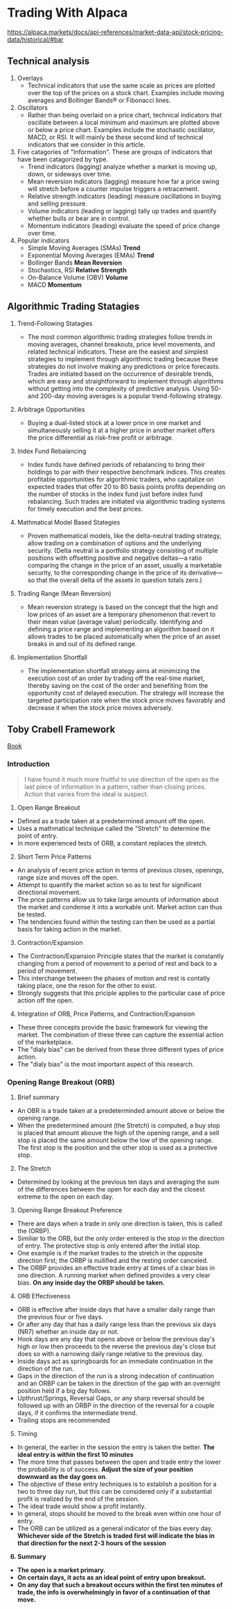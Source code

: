 # Trading With Alpaca

https://alpaca.markets/docs/api-references/market-data-api/stock-pricing-data/historical/#bar

## Technical analysis

1. Overlays
   - Technical indicators that use the same scale as prices are plotted over the top of the prices on a stock chart. Examples include moving averages and Bollinger Bands® or Fibonacci lines.
2. Oscillators
   - Rather than being overlaid on a price chart, technical indicators that oscillate between a local minimum and maximum are plotted above or below a price chart. Examples include the stochastic oscillator, MACD, or RSI. It will mainly be these second kind of technical indicators that we consider in this article.
3. Five catagories of "Information". These are groups of indicators that have been catagorized by type.
   - Trend indicators (lagging) analyze whether a market is moving up, down, or sideways over time.
   - Mean reversion indicators (lagging) measure how far a price swing will stretch before a counter impulse triggers a retracement.
   - Relative strength indicators (leading) measure oscillations in buying and selling pressure.
   - Volume indicators (leading or lagging) tally up trades and quantify whether bulls or bear are in control.
   - Momentum indicators (leading) evaluate the speed of price change over time.
4. Popular indicators
   - Simple Moving Averages (SMAs) <b>Trend</b>
   - Exponential Moving Averages (EMAs) <b>Trend</b>
   - Bollinger Bands <b>Mean Reversion</b>
   - Stochastics, RSI <b>Relative Strength</b>
   - On-Balance Volume (OBV) <b>Volume</b>
   - MACD <b>Momentum</b>

## Algorithmic Trading Statagies

1. Trend-Following Statagies

   - The most common algorithmic trading strategies follow trends in moving averages, channel breakouts, price level movements, and related technical indicators. These are the easiest and simplest strategies to implement through algorithmic trading because these strategies do not involve making any predictions or price forecasts. Trades are initiated based on the occurrence of desirable trends, which are easy and straightforward to implement through algorithms without getting into the complexity of predictive analysis. Using 50- and 200-day moving averages is a popular trend-following strategy.

2. Arbitrage Opportunities

   - Buying a dual-listed stock at a lower price in one market and simultaneously selling it at a higher price in another market offers the price differential as risk-free profit or arbitrage.

3. Index Fund Rebalancing

   - Index funds have defined periods of rebalancing to bring their holdings to par with their respective benchmark indices. This creates profitable opportunities for algorithmic traders, who capitalize on expected trades that offer 20 to 80 basis points profits depending on the number of stocks in the index fund just before index fund rebalancing. Such trades are initiated via algorithmic trading systems for timely execution and the best prices.

4. Mathmatical Model Based Stategies

   - Proven mathematical models, like the delta-neutral trading strategy, allow trading on a combination of options and the underlying security. (Delta neutral is a portfolio strategy consisting of multiple positions with offsetting positive and negative deltas—a ratio comparing the change in the price of an asset, usually a marketable security, to the corresponding change in the price of its derivative—so that the overall delta of the assets in question totals zero.)

5. Trading Range (Mean Reversion)

   - Mean reversion strategy is based on the concept that the high and low prices of an asset are a temporary phenomenon that revert to their mean value (average value) periodically. Identifying and defining a price range and implementing an algorithm based on it allows trades to be placed automatically when the price of an asset breaks in and out of its defined range.

6. Implementation Shortfall

   - The implementation shortfall strategy aims at minimizing the execution cost of an order by trading off the real-time market, thereby saving on the cost of the order and benefiting from the opportunity cost of delayed execution. The strategy will increase the targeted participation rate when the stock price moves favorably and decrease it when the stock price moves adversely.

## Toby Crabell Framework

[Book](https://books.mec.biz/tmp/books/KSPF578WWBQYG4VRFYV6.pdf)

### Introduction

> I have found it much more fruitful to use direction of the open as the last piece of information in a pattern, rather than closing prices.
> Action that varies from the ideal is suspect.

1. Open Range Breakout

- Defined as a trade taken at a predetermined amount off the open.
- Uses a mathmatical technique called the "Stretch" to determine the point of entry.
- In more experienced tests of ORB, a constant replaces the stretch.

2. Short Term Price Patterns

- An analysis of recent price action in terms of previous closes, openings, range size and moves off the open.
- Attempt to quantify the market action so as to test for significant directional movement.
- The price patterns allow us to take large amounts of information about the market and condense it into a workable unit. Market action can thus be tested.
- The tendencies found within the testing can then be used as a partial basis for taking action in the market.

3. Contraction/Expansion

- The Contraction/Expansion Principle states that the market is constantly changing from a period of movement to a period of rest and back to a period of movement.
- This interchange between the phases of motion and rest is contatly taking place, one the reson for the other to exist.
- Strongly suggests that this priciple applies to the particular case of price action off the open.

4. Integration of ORB, Price Patterns, and Contraction/Expansion

- These three concepts provide the basic framework for viewing the market. The combination of these three can capture the essential action of the marketplace.
- The "dialy bias" can be derived from these three different types of price action.
- The "dialy bias" is the most important aspect of this research.

### Opening Range Breakout (ORB)

1. Brief summary

- An OBR is a trade taken at a predeterminded amount above or below the opening range.
- When the predetermined amount (the Stretch) is computed, a buy stop is placed that amount abouve the high of the opening range, and a sell stop is placed the same amount below the low of the opening range. The first stop is the position and the other stop is used as a protective stop.

2. The Stretch

- Determined by looking at the previous ten days and averaging the sum of the differences between the open for each day and the closest extreme to the open on each day.

3. Opening Range Breakout Preference

- There are days when a trade in only one direction is taken, this is called the (ORBP).
- Similiar to the ORB, but the only order entered is the stop in the direction of entry. The protective stop is only entered after the initial stop.
- One example is if the market trades to the stretch in the opposite direction first; the ORBP is nullified and the resting order canceled.
- The ORBP provides an effective trade entry at times of a clear bias in one direction. A running market when defined provides a very clear bias. <b>On any inside day the ORBP should be taken.</b>

4. ORB Effectiveness

- ORB is effective after inside days that have a smaller daily range than the previous four or five days.
- Or after any day that has a daily range less than the previous six days (NR7) whether an inside day or not.
- Hook days are any day that opens above or below the previous day's high or low then proceeds to the reverse the previous day's close but does so with a narrowing daily range relative to the previous day.
- Inside days act as springboards for an immediate continuation in the direction of the run.
- Gaps in the direction of the run is a strong indecation of continuation and an ORBP can be taken in the direction of the gap with an overnight position held if a big day follows.
- Upthrust/Springs, Reversal Gaps, or any sharp reversal should be followed up with an ORBP in the direction of the reversal for a couple days, if it confirms the intermediate trend.
- Trailing stops are recommended

5. Timing

- In general, the earlier in the session the entry is taken the better. <b>The ideal entry is within the first 10 minutes</b>
- The more time that passes between the open and trade entry the lower the probability is of success. <b>Adjust the size of your position downward as the day goes on</b>.
- The objective of these entry techniques is to establish a position for a two to three day run, but this can be considered only if a substantial profit is realized by the end of the session.
- The ideal trade would show a profit instantly.
- In general, stops should be moved to the break even within one hour of entry.
- The ORB can be utilized as a general indicator of the bias every day. <b>Whichever side of the Stretch is traded first will indicate the bias in that direction for the next 2-3 hours of the session

6. Summary

- The open is a market primary.
- On certain days, it acts as an ideal point of entry upon breakout.
- On any day that such a breakout occurs within the first ten minutes of trade, the info is overwhelmingly in favor of a continuation of that move.
